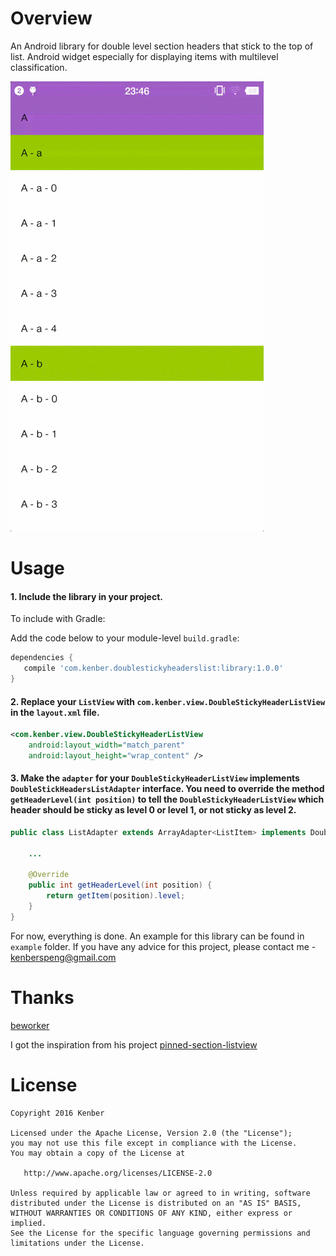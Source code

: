 # Overview
An Android library for double level section headers that stick to the top of list. Android widget especially for displaying items with multilevel classification.

![Sample GIF](samplePicture/sample.gif)

# Usage
#### 1. Include the library in your project.  

To include with Gradle:
  
Add the code below to your module-level `build.gradle`:
  
```groovy
dependencies {
   compile 'com.kenber.doublestickyheaderslist:library:1.0.0'
}
```

#### 2. Replace your `ListView` with `com.kenber.view.DoubleStickyHeaderListView` in the `layout.xml` file.

```xml
<com.kenber.view.DoubleStickyHeaderListView
    android:layout_width="match_parent"
    android:layout_height="wrap_content" />
```

#### 3. Make the `adapter` for your `DoubleStickyHeaderListView` implements `DoubleStickHeadersListAdapter` interface. You need to override the method `getHeaderLevel(int position)` to tell the `DoubleStickyHeaderListView` which header should be sticky as level 0 or level 1, or not sticky as level 2.

```java
public class ListAdapter extends ArrayAdapter<ListItem> implements DoubleStickHeadersListAdapter {

    ...
        
    @Override
    public int getHeaderLevel(int position) {
        return getItem(position).level;
    }
}
```
For now, everything is done. An example for this library can be found in `example` folder.
If you have any advice for this project, please contact me - kenberspeng@gmail.com  

Thanks
=======

[beworker](https://github.com/beworker)

I got the inspiration from his project [pinned-section-listview](https://github.com/beworker/pinned-section-listview)

License
=======

    Copyright 2016 Kenber

    Licensed under the Apache License, Version 2.0 (the "License");
    you may not use this file except in compliance with the License.
    You may obtain a copy of the License at

       http://www.apache.org/licenses/LICENSE-2.0

    Unless required by applicable law or agreed to in writing, software
    distributed under the License is distributed on an "AS IS" BASIS,
    WITHOUT WARRANTIES OR CONDITIONS OF ANY KIND, either express or implied.
    See the License for the specific language governing permissions and
    limitations under the License.
